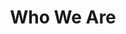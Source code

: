 ---
title: Who We Are
info: NuEyes Venture, LLC is a small healthcare consulting company which specializes in helping clients design, build and support healthcare information technologies.
left: assets/theme/images/national-cancer-institute-NFvdKIhxYlU-unsplash.jpg
---